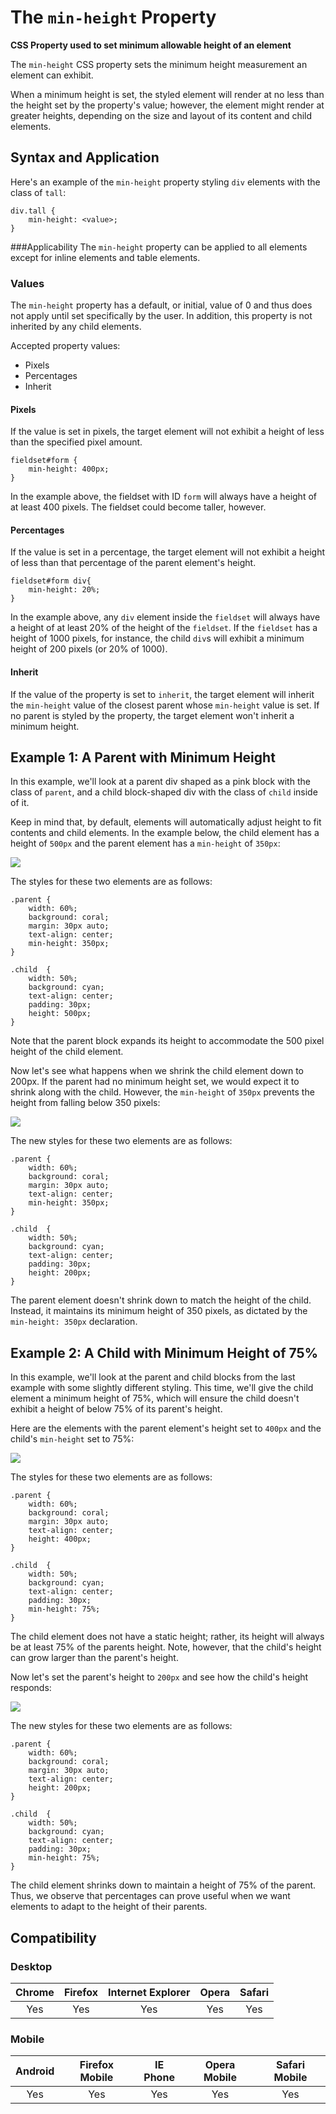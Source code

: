 # The `min-height` Property
**CSS Property used to set minimum allowable height of an element**

The `min-height` CSS property sets the minimum height measurement an element can exhibit.

When a minimum height is set, the styled element will render at no less than the height set by the property's value; however, the element might render at greater heights, depending on the size and layout of its content and child elements.

## Syntax and Application

Here's an example of the `min-height` property styling `div` elements with the class of `tall`:

```
div.tall {
    min-height: <value>;
}
```

###Applicability
The `min-height` property can be applied to all elements except for inline elements and table elements.

### Values

The `min-height` property has a default, or initial, value of 0 and thus does not apply until set specifically by the user. In addition, this property is not inherited by any child elements.

Accepted property values:

* Pixels
* Percentages
* Inherit

#### Pixels

If the value is set in pixels, the target element will not exhibit a height of less than the specified pixel amount.

```
fieldset#form {
    min-height: 400px;
}
```

In the example above, the fieldset with ID `form` will always have a height of at least 400 pixels. The fieldset could become taller, however.

#### Percentages

If the value is set in a percentage, the target element will not exhibit a height of less than that percentage of the parent element's height.

```
fieldset#form div{
    min-height: 20%;
}
```

In the example above, any `div` element inside the `fieldset` will always have a height of at least 20% of the height of the `fieldset`. If the `fieldset` has a height of 1000 pixels, for instance, the child `div`s will exhibit a minimum height of 200 pixels (or 20% of 1000).

#### Inherit

If the value of the property is set to `inherit`, the target element will inherit the `min-height` value of the closest parent whose `min-height` value is set. If no parent is styled by the property, the target element won't inherit a minimum height.

## Example 1: A Parent with Minimum Height

In this example, we'll look at a parent div shaped as a pink block with the class of `parent`, and a child block-shaped div with the class of `child` inside of it.

Keep in mind that, by default, elements will automatically adjust height to fit contents and child elements. In the example below, the child element has a height of `500px` and the parent element has a `min-height` of `350px`:

![](./images/example_1_big.png)

The styles for these two elements are as follows:

```
.parent {
    width: 60%;
    background: coral;
    margin: 30px auto;
    text-align: center;
    min-height: 350px;
}

.child  {
    width: 50%;
    background: cyan;
    text-align: center;
    padding: 30px;
    height: 500px;
}
```


Note that the parent block expands its height to accommodate the 500 pixel height of the child element.

Now let's see what happens when we shrink the child element down to 200px. If the parent had no minimum height set, we would expect it to shrink along with the child.  However, the `min-height` of `350px` prevents the height from falling below 350 pixels:

![](./images/example_1_small.png)

The new styles for these two elements are as follows:

```
.parent {
    width: 60%;
    background: coral;
    margin: 30px auto;
    text-align: center;
    min-height: 350px;
}

.child  {
    width: 50%;
    background: cyan;
    text-align: center;
    padding: 30px;
    height: 200px;
}
```


The parent element doesn't shrink down to match the height of the child. Instead, it maintains its minimum height of 350 pixels, as dictated by the `min-height: 350px` declaration.

## Example 2: A Child with Minimum Height of 75%

In this example, we'll look at the parent and child blocks from the last example with some slightly different styling. This time, we'll give the child element a minimum height of 75%, which will ensure the child doesn't exhibit a height of below 75% of its parent's height.

Here are the elements with the parent element's height set to `400px` and the child's `min-height` set to 75%:

![](./images/example_2_big.png)

The styles for these two elements are as follows:

```
.parent {
    width: 60%;
    background: coral;
    margin: 30px auto;
    text-align: center;
    height: 400px;
}

.child  {
    width: 50%;
    background: cyan;
    text-align: center;
    padding: 30px;
    min-height: 75%;
}
```


The child element does not have a static height; rather, its height will always be at least 75% of the parents height. Note, however, that the child's height can grow larger than the parent's height.

Now let's set the parent's height to `200px` and see how the child's height responds:

![](./images/example_2_small.png)

The new styles for these two elements are as follows:

```
.parent {
    width: 60%;
    background: coral;
    margin: 30px auto;
    text-align: center;
    height: 200px;
}

.child  {
    width: 50%;
    background: cyan;
    text-align: center;
    padding: 30px;
    min-height: 75%;
}
```


The child element shrinks down to maintain a height of 75% of the parent. Thus, we observe that percentages can prove useful when we want elements to adapt to the height of their parents.

## Compatibility

### Desktop

| Chrome  | Firefox | Internet Explorer | Opera | Safari |
|:-------:|:-------:|:-----------------:|:-----:|:------:|
|   Yes  |   Yes   |       Yes         |  Yes  |  Yes   |

### Mobile

| Android  | Firefox Mobile | IE Phone | Opera Mobile | Safari Mobile |
|:--------:|:--------------:|:--------:|:------------:|:-------------:|
|    Yes   |        Yes     |   Yes    |      Yes     |      Yes      |
